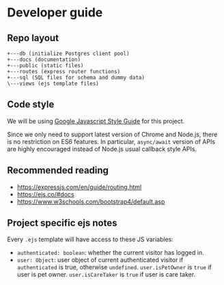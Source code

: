 # Developer guide

## Repo layout

```
+---db (initialize Postgres client pool)
+---docs (documentation)
+---public (static files)
+---routes (express router functions)
+---sql (SQL files for schema and dummy data)
\---views (ejs template files)
```

## Code style

We will be using [Google Javascript Style Guide](https://google.github.io/styleguide/jsguide.html)
for this project.

Since we only need to support latest version of Chrome and Node.js, there is no
restriction on ES6 features. In particular, `async/await` version of APIs are highly
encouraged instead of Node.js usual callback style APIs.

## Recommended reading

- https://expressjs.com/en/guide/routing.html
- https://ejs.co/#docs
- https://www.w3schools.com/bootstrap4/default.asp

## Project specific ejs notes

Every `.ejs` template will have access to these JS variables:

- `authenticated: boolean`: whether the current visitor has logged in.
- `user: Object`: user object of current authenticated visitor if `authenticated`
  is true, otherwise `undefined`. `user.isPetOwner` is `true` if user is pet owner.
  `user.isCareTaker` is `true` if user is care taker.
